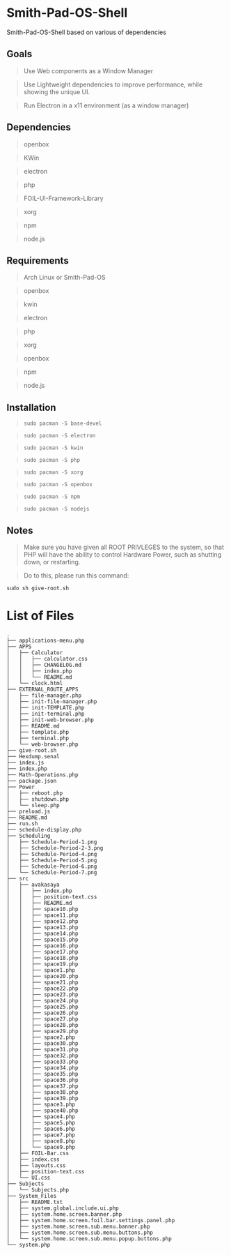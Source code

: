 # Smith-Pad-OS-Shell
Smith-Pad-OS-Shell based on various of dependencies 



## Goals 

> Use Web components as a Window Manager 

> Use Lightweight dependencies to improve performance, while showing the unique 
> UI. 


> Run Electron in a x11 environment (as a window manager)





## Dependencies

> openbox 

> KWin

> electron

> php

> FOIL-UI-Framework-Library

> xorg

> npm

> node.js




## Requirements 

> Arch Linux or Smith-Pad-OS 

> openbox

> kwin

> electron

> php

> xorg 

> openbox 

> npm

> node.js



## Installation 


> `sudo pacman -S base-devel`

> `sudo pacman -S electron` 

> `sudo pacman -S kwin`

> `sudo pacman -S php`

> `sudo pacman -S xorg`

> `sudo pacman -S openbox`

> `sudo pacman -S npm`

> `sudo pacman -S nodejs`


## Notes 

> Make sure you have given all ROOT PRIVLEGES to the system, so that PHP 
> will have the ability to control Hardware Power, such as shutting down, 
> or restarting. 


> Do to this, please run this command: 

`sudo sh give-root.sh`



# List of Files 

```shell
.
├── applications-menu.php
├── APPS
│   ├── Calculator
│   │   ├── calculator.css
│   │   ├── CHANGELOG.md
│   │   ├── index.php
│   │   └── README.md
│   └── clock.html
├── EXTERNAL_ROUTE_APPS
│   ├── file-manager.php
│   ├── init-file-manager.php
│   ├── init-TEMPLATE.php
│   ├── init-terminal.php
│   ├── init-web-browser.php
│   ├── README.md
│   ├── template.php
│   ├── terminal.php
│   └── web-browser.php
├── give-root.sh
├── Hexdump.senal
├── index.js
├── index.php
├── Math-Operations.php
├── package.json
├── Power
│   ├── reboot.php
│   ├── shutdown.php
│   └── sleep.php
├── preload.js
├── README.md
├── run.sh
├── schedule-display.php
├── Scheduling
│   ├── Schedule-Period-1.png
│   ├── Schedule-Period-2-3.png
│   ├── Schedule-Period-4.png
│   ├── Schedule-Period-5.png
│   ├── Schedule-Period-6.png
│   └── Schedule-Period-7.png
├── src
│   ├── avakasaya
│   │   ├── index.php
│   │   ├── position-text.css
│   │   ├── README.md
│   │   ├── space10.php
│   │   ├── space11.php
│   │   ├── space12.php
│   │   ├── space13.php
│   │   ├── space14.php
│   │   ├── space15.php
│   │   ├── space16.php
│   │   ├── space17.php
│   │   ├── space18.php
│   │   ├── space19.php
│   │   ├── space1.php
│   │   ├── space20.php
│   │   ├── space21.php
│   │   ├── space22.php
│   │   ├── space23.php
│   │   ├── space24.php
│   │   ├── space25.php
│   │   ├── space26.php
│   │   ├── space27.php
│   │   ├── space28.php
│   │   ├── space29.php
│   │   ├── space2.php
│   │   ├── space30.php
│   │   ├── space31.php
│   │   ├── space32.php
│   │   ├── space33.php
│   │   ├── space34.php
│   │   ├── space35.php
│   │   ├── space36.php
│   │   ├── space37.php
│   │   ├── space38.php
│   │   ├── space39.php
│   │   ├── space3.php
│   │   ├── space40.php
│   │   ├── space4.php
│   │   ├── space5.php
│   │   ├── space6.php
│   │   ├── space7.php
│   │   ├── space8.php
│   │   └── space9.php
│   ├── FOIL-Bar.css
│   ├── index.css
│   ├── layouts.css
│   ├── position-text.css
│   └── UI.css
├── Subjects
│   └── Subjects.php
├── System_Files
│   ├── README.txt
│   ├── system.global.include.ui.php
│   ├── system.home.screen.banner.php
│   ├── system.home.screen.foil.bar.settings.panel.php
│   ├── system.home.screen.sub.menu.banner.php
│   ├── system.home.screen.sub.menu.buttons.php
│   └── system.home.screen.sub.menu.popup.buttons.php
└── system.php

```